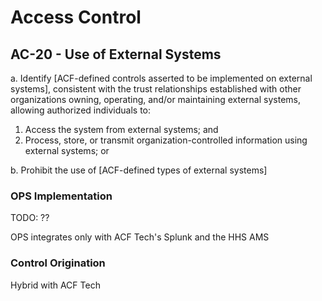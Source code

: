 # Access Control
## AC-20 - Use of External Systems

a. Identify [ACF-defined controls asserted to be implemented on external systems], consistent with the trust relationships established with other organizations owning, operating, and/or maintaining external systems, allowing authorized individuals to:

1. Access the system from external systems; and<br />
2. Process, store, or transmit organization-controlled information using external systems; or

b. Prohibit the use of [ACF-defined types of external systems]

### OPS Implementation

TODO: ??

OPS integrates only with ACF Tech's Splunk and the HHS AMS

### Control Origination

Hybrid with ACF Tech

